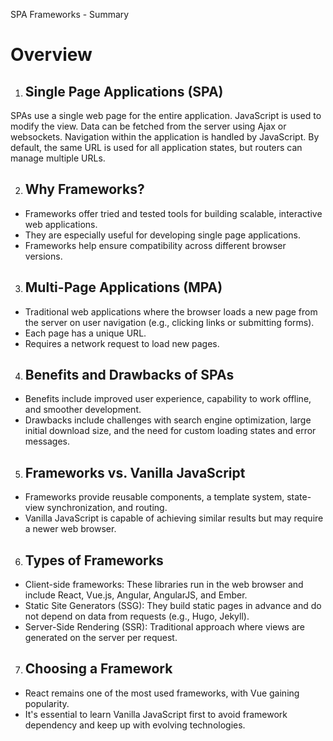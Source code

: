 SPA Frameworks - Summary
# Overview

1. ## Single Page Applications (SPA)
SPAs use a single web page for the entire application.
JavaScript is used to modify the view.
Data can be fetched from the server using Ajax or websockets.
Navigation within the application is handled by JavaScript.
By default, the same URL is used for all application states, but routers can manage multiple URLs.

2. ## Why Frameworks?
- Frameworks offer tried and tested tools for building scalable, interactive web applications.
- They are especially useful for developing single page applications.
- Frameworks help ensure compatibility across different browser versions.

3. ## Multi-Page Applications (MPA)
- Traditional web applications where the browser loads a new page from the server on user navigation (e.g., clicking links or submitting forms).
- Each page has a unique URL.
- Requires a network request to load new pages.

4. ## Benefits and Drawbacks of SPAs
- Benefits include improved user experience, capability to work offline, and smoother development.
- Drawbacks include challenges with search engine optimization, large initial download size, and the need for custom loading states and error messages.

5. ## Frameworks vs. Vanilla JavaScript
- Frameworks provide reusable components, a template system, state-view synchronization, and routing.
- Vanilla JavaScript is capable of achieving similar results but may require a newer web browser.

6. ## Types of Frameworks
- Client-side frameworks: These libraries run in the web browser and include React, Vue.js, Angular, AngularJS, and Ember.
- Static Site Generators (SSG): They build static pages in advance and do not depend on data from requests (e.g., Hugo, Jekyll).
- Server-Side Rendering (SSR): Traditional approach where views are generated on the server per request.

7. ## Choosing a Framework
- React remains one of the most used frameworks, with Vue gaining popularity.
- It's essential to learn Vanilla JavaScript first to avoid framework dependency and keep up with evolving technologies.
